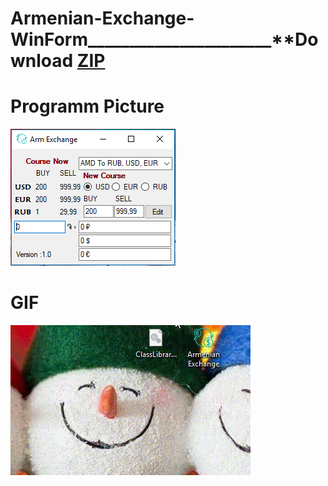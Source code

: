 # Armenian-Exchange-WinForm______________________**Download [ZIP](https://github.com/SurenKhachatryan/Armenian-Exchange-WinForm/blob/master/Armenian_Exchange.exe.zip)

# Programm Picture
![](https://github.com/SurenKhachatryan/Armenian-Exchange-WinForm/blob/master/Armenian%20Exchange.PNG)

# GIF
![](https://github.com/SurenKhachatryan/Armenian-Exchange-WinForm/blob/master/Armenian%20Exchange.gif)
